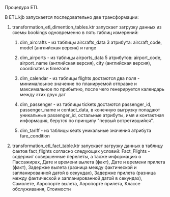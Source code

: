 Процедура ETL

В ETL.kjb запускается последовательно две трансформации:

1. transformation_etl_dimention_tables.ktr запускает загрузку данных из схемы bookings одновременно в пять таблиц измерений:

    1. dim_aircrafts - из таблицы aircrafts_data 3 атрибута: aircraft_code, model (английская версия) и range

    2. dim_airports - из таблицы airports_data 5 атрибутов: airport_code, airport_name (английская версия), city (английская версия), coordinates и timezone

    3. dim_calendar - из таблицы flights достаются два поля - минималоьное значение по планируемой отправке и максимальное по прибытию, после чего генерируется календарь между этих двух дат

    4. dim_passenger - из таблицы tickets достаются passenger_id, passenger_name и contact_data, в конечную выгрузку попадают уникальные passenger_id, остальные атрибуты, имя и контактная информация, берутся по принципу "первый встретившийся".

    5. dim_tariff - из таблицы seats уникальные значения атрибута fare_condition
2. transformation_etl_fact_table.ktr запускает загрузку данных в таблицу фактов fact_flights согласно следующих условий: Fact_Flights - содержит совершенные перелеты, а также информацию о Пассажирах, Дате и времени вылета (факт), Дате и времени прилета (факт), Задержке вылета (разница между фактической и запланированной датой в секундах), Задержке прилета (разница между фактической и запланированной датой в секундах), Самолете, Аэропорте вылета, Аэропорте прилета, Классе обслуживания, Стоимости
